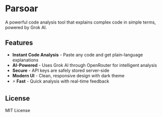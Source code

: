 # Parsoar

A powerful code analysis tool that explains complex code in simple terms, powered by Grok AI.

## Features

- **Instant Code Analysis** - Paste any code and get plain-language explanations
- **AI-Powered** - Uses Grok AI through OpenRouter for intelligent analysis
- **Secure** - API keys are safely stored server-side
- **Modern UI** - Clean, responsive design with dark theme
- ⚡ **Fast** - Quick analysis with real-time feedback

## License

MIT License